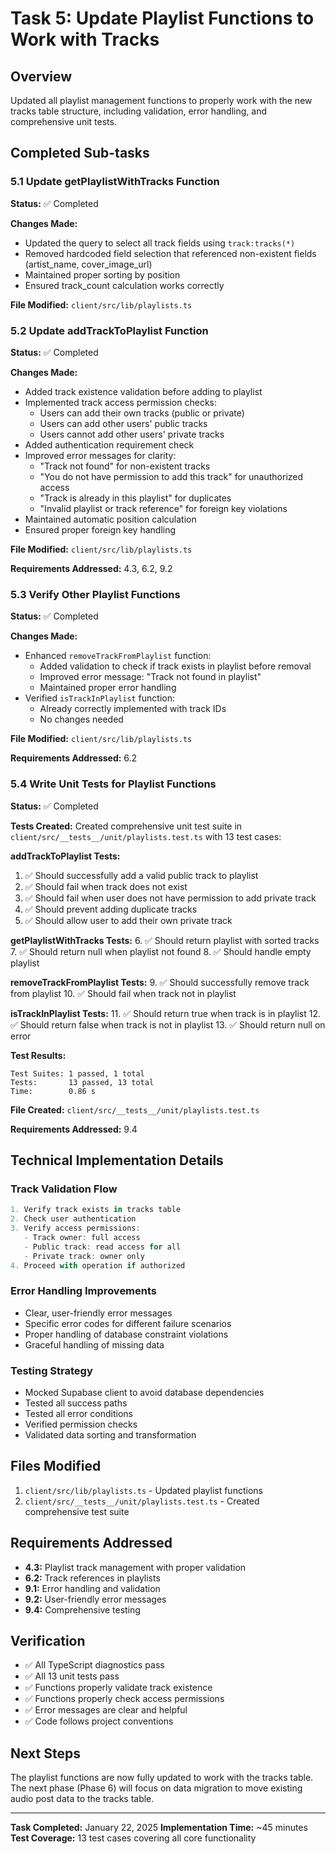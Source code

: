 # Task 5: Update Playlist Functions to Work with Tracks

## Overview
Updated all playlist management functions to properly work with the new tracks table structure, including validation, error handling, and comprehensive unit tests.

## Completed Sub-tasks

### 5.1 Update getPlaylistWithTracks Function
**Status:** ✅ Completed

**Changes Made:**
- Updated the query to select all track fields using `track:tracks(*)`
- Removed hardcoded field selection that referenced non-existent fields (artist_name, cover_image_url)
- Maintained proper sorting by position
- Ensured track_count calculation works correctly

**File Modified:** `client/src/lib/playlists.ts`

### 5.2 Update addTrackToPlaylist Function
**Status:** ✅ Completed

**Changes Made:**
- Added track existence validation before adding to playlist
- Implemented track access permission checks:
  - Users can add their own tracks (public or private)
  - Users can add other users' public tracks
  - Users cannot add other users' private tracks
- Added authentication requirement check
- Improved error messages for clarity:
  - "Track not found" for non-existent tracks
  - "You do not have permission to add this track" for unauthorized access
  - "Track is already in this playlist" for duplicates
  - "Invalid playlist or track reference" for foreign key violations
- Maintained automatic position calculation
- Ensured proper foreign key handling

**File Modified:** `client/src/lib/playlists.ts`

**Requirements Addressed:** 4.3, 6.2, 9.2

### 5.3 Verify Other Playlist Functions
**Status:** ✅ Completed

**Changes Made:**
- Enhanced `removeTrackFromPlaylist` function:
  - Added validation to check if track exists in playlist before removal
  - Improved error message: "Track not found in playlist"
  - Maintained proper error handling
- Verified `isTrackInPlaylist` function:
  - Already correctly implemented with track IDs
  - No changes needed

**File Modified:** `client/src/lib/playlists.ts`

**Requirements Addressed:** 6.2

### 5.4 Write Unit Tests for Playlist Functions
**Status:** ✅ Completed

**Tests Created:**
Created comprehensive unit test suite in `client/src/__tests__/unit/playlists.test.ts` with 13 test cases:

**addTrackToPlaylist Tests:**
1. ✅ Should successfully add a valid public track to playlist
2. ✅ Should fail when track does not exist
3. ✅ Should fail when user does not have permission to add private track
4. ✅ Should prevent adding duplicate tracks
5. ✅ Should allow user to add their own private track

**getPlaylistWithTracks Tests:**
6. ✅ Should return playlist with sorted tracks
7. ✅ Should return null when playlist not found
8. ✅ Should handle empty playlist

**removeTrackFromPlaylist Tests:**
9. ✅ Should successfully remove track from playlist
10. ✅ Should fail when track not in playlist

**isTrackInPlaylist Tests:**
11. ✅ Should return true when track is in playlist
12. ✅ Should return false when track is not in playlist
13. ✅ Should return null on error

**Test Results:**
```
Test Suites: 1 passed, 1 total
Tests:       13 passed, 13 total
Time:        0.86 s
```

**File Created:** `client/src/__tests__/unit/playlists.test.ts`

**Requirements Addressed:** 9.4

## Technical Implementation Details

### Track Validation Flow
```typescript
1. Verify track exists in tracks table
2. Check user authentication
3. Verify access permissions:
   - Track owner: full access
   - Public track: read access for all
   - Private track: owner only
4. Proceed with operation if authorized
```

### Error Handling Improvements
- Clear, user-friendly error messages
- Specific error codes for different failure scenarios
- Proper handling of database constraint violations
- Graceful handling of missing data

### Testing Strategy
- Mocked Supabase client to avoid database dependencies
- Tested all success paths
- Tested all error conditions
- Verified permission checks
- Validated data sorting and transformation

## Files Modified
1. `client/src/lib/playlists.ts` - Updated playlist functions
2. `client/src/__tests__/unit/playlists.test.ts` - Created comprehensive test suite

## Requirements Addressed
- **4.3:** Playlist track management with proper validation
- **6.2:** Track references in playlists
- **9.1:** Error handling and validation
- **9.2:** User-friendly error messages
- **9.4:** Comprehensive testing

## Verification
- ✅ All TypeScript diagnostics pass
- ✅ All 13 unit tests pass
- ✅ Functions properly validate track existence
- ✅ Functions properly check access permissions
- ✅ Error messages are clear and helpful
- ✅ Code follows project conventions

## Next Steps
The playlist functions are now fully updated to work with the tracks table. The next phase (Phase 6) will focus on data migration to move existing audio post data to the tracks table.

---

**Task Completed:** January 22, 2025
**Implementation Time:** ~45 minutes
**Test Coverage:** 13 test cases covering all core functionality
